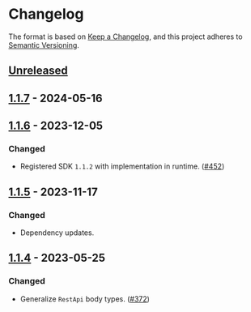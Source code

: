 # Changelog

The format is based on [Keep a Changelog](https://keepachangelog.com/en/1.1.0/), and this project adheres to
[Semantic Versioning](https://semver.org/spec/v2.0.0.html).

## [Unreleased]


## [1.1.7] - 2024-05-16


## [1.1.6] - 2023-12-05

### Changed

- Registered SDK `1.1.2` with implementation in runtime. ([#452](https://github.com/forcedotcom/sf-fx-runtime-java/pull/452))

## [1.1.5] - 2023-11-17

### Changed

- Dependency updates.

## [1.1.4] - 2023-05-25

### Changed

- Generalize `RestApi` body types. ([#372](https://github.com/forcedotcom/sf-fx-runtime-java/pull/372))

[unreleased]: https://github.com/forcedotcom/sf-fx-runtime-java/compare/v1.1.7...HEAD
[1.1.7]: https://github.com/forcedotcom/sf-fx-runtime-java/compare/v1.1.6...v1.1.7
[1.1.6]: https://github.com/forcedotcom/sf-fx-runtime-java/compare/v1.1.5...v1.1.6
[1.1.5]: https://github.com/forcedotcom/sf-fx-runtime-java/compare/v1.1.4...v1.1.5
[1.1.4]: https://github.com/forcedotcom/sf-fx-runtime-java/compare/v1.1.3...v1.1.4
